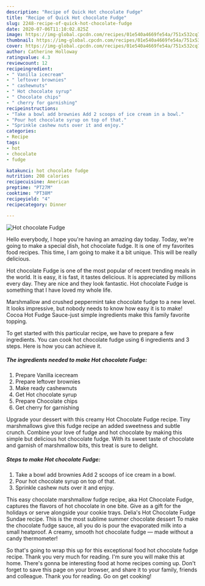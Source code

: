 ```yaml
---
description: "Recipe of Quick Hot chocolate Fudge"
title: "Recipe of Quick Hot chocolate Fudge"
slug: 2248-recipe-of-quick-hot-chocolate-fudge
date: 2020-07-06T11:10:02.825Z
image: https://img-global.cpcdn.com/recipes/01e540a4669fe54a/751x532cq70/hot-chocolate-fudge-recipe-main-photo.jpg
thumbnail: https://img-global.cpcdn.com/recipes/01e540a4669fe54a/751x532cq70/hot-chocolate-fudge-recipe-main-photo.jpg
cover: https://img-global.cpcdn.com/recipes/01e540a4669fe54a/751x532cq70/hot-chocolate-fudge-recipe-main-photo.jpg
author: Catherine Holloway
ratingvalue: 4.3
reviewcount: 12
recipeingredient:
- " Vanilla icecream"
- " leftover brownies"
- " cashewnuts"
- " Hot chocolate syrup"
- " Chocolate chips"
- " cherry for garnishing"
recipeinstructions:
- "Take a bowl add brownies Add 2 scoops of ice cream in a bowl."
- "Pour hot chocolate syrup on top of that."
- "Sprinkle cashew nuts over it and enjoy."
categories:
- Recipe
tags:
- hot
- chocolate
- fudge

katakunci: hot chocolate fudge 
nutrition: 208 calories
recipecuisine: American
preptime: "PT27M"
cooktime: "PT38M"
recipeyield: "4"
recipecategory: Dinner

---
```



![Hot chocolate Fudge](https://img-global.cpcdn.com/recipes/01e540a4669fe54a/751x532cq70/hot-chocolate-fudge-recipe-main-photo.jpg)

Hello everybody, I hope you're having an amazing day today. Today, we're going to make a special dish, hot chocolate fudge. It is one of my favorites food recipes. This time, I am going to make it a bit unique. This will be really delicious.

Hot chocolate Fudge is one of the most popular of recent trending meals in the world. It is easy, it is fast, it tastes delicious. It is appreciated by millions every day. They are nice and they look fantastic. Hot chocolate Fudge is something that I have loved my whole life.

Marshmallow and crushed peppermint take chocolate fudge to a new level. It looks impressive, but nobody needs to know how easy it is to make! Cocoa Hot Fudge Sauce-just simple ingredients make this family favorite topping.


To get started with this particular recipe, we have to prepare a few ingredients. You can cook hot chocolate fudge using 6 ingredients and 3 steps. Here is how you can achieve it.

<!--inarticleads1-->

##### The ingredients needed to make Hot chocolate Fudge:

1. Prepare  Vanilla icecream
1. Prepare  leftover brownies
1. Make ready  cashewnuts
1. Get  Hot chocolate syrup
1. Prepare  Chocolate chips
1. Get  cherry for garnishing


Upgrade your dessert with this creamy Hot Chocolate Fudge recipe. Tiny marshmallows give this fudge recipe an added sweetness and subtle crunch. Combine your love of fudge and hot chocolate by making this simple but delicious hot chocolate fudge. With its sweet taste of chocolate and garnish of marshmallow bits, this treat is sure to delight. 

<!--inarticleads2-->

##### Steps to make Hot chocolate Fudge:

1. Take a bowl add brownies Add 2 scoops of ice cream in a bowl.
1. Pour hot chocolate syrup on top of that.
1. Sprinkle cashew nuts over it and enjoy.


This easy chocolate marshmallow fudge recipe, aka Hot Chocolate Fudge, captures the flavors of hot chocolate in one bite. Give as a gift for the holidays or serve alongside your cookie trays. Delia&#39;s Hot Chocolate Fudge Sundae recipe. This is the most sublime summer chocolate dessert To make the chocolate fudge sauce, all you do is pour the evaporated milk into a small heatproof. A creamy, smooth hot chocolate fudge — made without a candy thermometer! 

So that's going to wrap this up for this exceptional food hot chocolate fudge recipe. Thank you very much for reading. I'm sure you will make this at home. There's gonna be interesting food at home recipes coming up. Don't forget to save this page on your browser, and share it to your family, friends and colleague. Thank you for reading. Go on get cooking!

